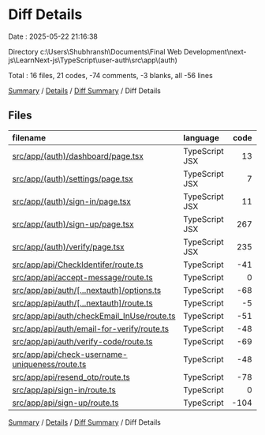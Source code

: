 # Diff Details

Date : 2025-05-22 21:16:38

Directory c:\\Users\\Shubhransh\\Documents\\Final Web Development\\next-js\\LearnNext-js\\TypeScript\\user-auth\\src\\app\\(auth)

Total : 16 files,  21 codes, -74 comments, -3 blanks, all -56 lines

[Summary](results.md) / [Details](details.md) / [Diff Summary](diff.md) / Diff Details

## Files
| filename | language | code | comment | blank | total |
| :--- | :--- | ---: | ---: | ---: | ---: |
| [src/app/(auth)/dashboard/page.tsx](/src/app/(auth)/dashboard/page.tsx) | TypeScript JSX | 13 | 0 | 1 | 14 |
| [src/app/(auth)/settings/page.tsx](/src/app/(auth)/settings/page.tsx) | TypeScript JSX | 7 | 0 | 2 | 9 |
| [src/app/(auth)/sign-in/page.tsx](/src/app/(auth)/sign-in/page.tsx) | TypeScript JSX | 11 | 0 | 2 | 13 |
| [src/app/(auth)/sign-up/page.tsx](/src/app/(auth)/sign-up/page.tsx) | TypeScript JSX | 267 | 11 | 30 | 308 |
| [src/app/(auth)/verify/page.tsx](/src/app/(auth)/verify/page.tsx) | TypeScript JSX | 235 | 6 | 30 | 271 |
| [src/app/api/CheckIdentifer/route.ts](/src/app/api/CheckIdentifer/route.ts) | TypeScript | -41 | 0 | -3 | -44 |
| [src/app/api/accept-message/route.ts](/src/app/api/accept-message/route.ts) | TypeScript | 0 | -81 | -9 | -90 |
| [src/app/api/auth/\[...nextauth\]/options.ts](/src/app/api/auth/%5B...nextauth%5D/options.ts) | TypeScript | -68 | 0 | -1 | -69 |
| [src/app/api/auth/\[...nextauth\]/route.ts](/src/app/api/auth/%5B...nextauth%5D/route.ts) | TypeScript | -5 | 0 | -3 | -8 |
| [src/app/api/auth/checkEmail\_InUse/route.ts](/src/app/api/auth/checkEmail_InUse/route.ts) | TypeScript | -51 | 0 | -11 | -62 |
| [src/app/api/auth/email-for-verify/route.ts](/src/app/api/auth/email-for-verify/route.ts) | TypeScript | -48 | 0 | -3 | -51 |
| [src/app/api/auth/verify-code/route.ts](/src/app/api/auth/verify-code/route.ts) | TypeScript | -69 | -1 | -8 | -78 |
| [src/app/api/check-username-uniqueness/route.ts](/src/app/api/check-username-uniqueness/route.ts) | TypeScript | -48 | 0 | -11 | -59 |
| [src/app/api/resend\_otp/route.ts](/src/app/api/resend_otp/route.ts) | TypeScript | -78 | 0 | -2 | -80 |
| [src/app/api/sign-in/route.ts](/src/app/api/sign-in/route.ts) | TypeScript | 0 | 0 | -1 | -1 |
| [src/app/api/sign-up/route.ts](/src/app/api/sign-up/route.ts) | TypeScript | -104 | -9 | -16 | -129 |

[Summary](results.md) / [Details](details.md) / [Diff Summary](diff.md) / Diff Details